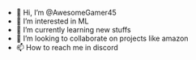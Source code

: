 - 👋 Hi, I’m @AwesomeGamer45
- 👀 I’m interested in ML
- 🌱 I’m currently learning new stuffs
- 💞️ I’m looking to collaborate on projects like amazon 
- 📫 How to reach me in discord
